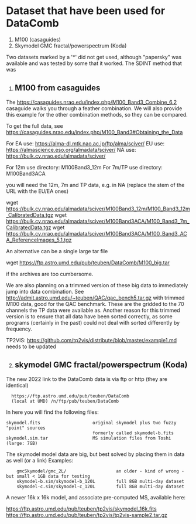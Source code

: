 # Dataset that have been used for DataComb

1) M100 (casaguides)          
2) Skymodel GMC fractal/powerspectrum (Koda) 

Two datasets marked by a '*' did not get used, although "papersky" was available and was tested
by some that it worked. The SDINT method that was 


1) M100 from casaguides
   --------------------
The https://casaguides.nrao.edu/index.php/M100_Band3_Combine_6.2 casaguide walks you through
a feather combination. We will also provide this example for the other combination methods,
so they can be compared.

To get the full data, see https://casaguides.nrao.edu/index.php/M100_Band3#Obtaining_the_Data

For EA use:  https://alma-dl.mtk.nao.ac.jp/ftp/alma/sciver/
    EU use:  https://almascience.eso.org/almadata/sciver/
    NA use:  https://bulk.cv.nrao.edu/almadata/sciver/

For 12m use directory:     M100Band3_12m
For 7m/TP use directory:   M100Band3ACA

you will need the 12m, 7m and TP data, e.g. in NA (replace the stem of the URL with the EU/EA ones)

  wget https://bulk.cv.nrao.edu/almadata/sciver/M100Band3_12m/M100_Band3_12m_CalibratedData.tgz
  wget https://bulk.cv.nrao.edu/almadata/sciver/M100Band3ACA/M100_Band3_7m_CalibratedData.tgz
  wget https://bulk.cv.nrao.edu/almadata/sciver/M100Band3ACA/M100_Band3_ACA_ReferenceImages_5.1.tgz

An alternative can be a single large tar file

  wget https://ftp.astro.umd.edu/pub/teuben/DataComb/M100_big.tar

if the archives are too cumbersome.



We are also planning on a trimmed version of these big data to immediately jump into data combination.
See http://admit.astro.umd.edu/~teuben/QAC/qac_bench5.tar.gz with trimmed M100 data, good for the
QAC benchmark. These are the gridded to the 70 channels the TP data were available as.
Another reason for this trimmed version is to ensure that all data have been sorted correctly, as
some programs (certainly in the past) could not deal with sorted differently by frequency.

TP2VIS: https://github.com/tp2vis/distribute/blob/master/example1.md   needs to be updated


2) skymodel GMC fractal/powerspectrum (Koda)
   -----------------------------------------

The new 2022 link to the DataComb data is via ftp or http (they are identical)

      https://ftp.astro.umd.edu/pub/teuben/DataComb
      (local at UMD) /n/ftp/pub/teuben/DataComb

In here you will find the following files:

    skymodel.fits                    original skymodel plus two fuzzy "point" sources
                                     formerly called skymodel-b.fits
    skymodel.sim.tar                 MS simulation files from Toshi (large: 7GB)

The skymodel model data are big, but best solved by placing them in data as well (or a link)
Examples:

        gmcSkymodel/gmc_2L/                   an older - kind of wrong - but small < 1GB data for testing
        skymodel-b.sim/skymodel-b_120L        full 8GB multi-day dataset
        skymodel-c.sim/skymodel-c_120L        full 8GB multi-day dataset


A newer 16k x 16k model, and associate pre-computed MS, available
here:

https://ftp.astro.umd.edu/pub/teuben/tp2vis/skymodel_16k.fits
https://ftp.astro.umd.edu/pub/teuben/tp2vis/tp2vis-sample2.tar.gz

